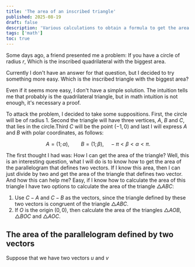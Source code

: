 ```yaml
---
title: 'The area of an inscribed triangle'
published: 2025-08-19
draft: false
description: 'Various calculations to obtain a formula to get the area if an inscribed triangle'
tags: ['math']
toc: true
---
```


Some days ago, a friend presented me a problem: If you have a circle of radius
$r$, Which is the inscribed quadrilateral with the biggest area.

Currently I don't have an answer for that question, but I decided to try
something more easy. Which is the inscribed triangle with the biggest area?

Even if it seems more easy, I don't have a simple solution. The intuition tells
me that probably is the quadrilateral triangle, but in math intuition is not
enough, it's necessary a proof.

To attack the problem, I decided to take some suppositions. First, the circle
will be of radius $1$. Second the triangle will have three vertices, $A$, $B$
and $C$, that lies in the circle.Third $C$ will be the point $(-1,0)$ and last
I will express $A$ and $B$ with polar coordinates, as follows:

$$
  A = (1; \alpha),
  \qquad
  B = (1; \beta),
  \quad
  -\pi < \beta < \alpha < \pi.
$$

The first thought I had was: How I can get the area of the triangle? Well, this
is an interesting question, what I will do is to know how to get the area of
the parallelogram that defines two vectors. If I know this area, then I can
just divide by two and get the area of the triangle that defines two vector.
And how this can help me? Easy, if I know how to calculate the area of this
triangle I have two options to calculate the area of the triangle $\triangle
ABC$:

1. Use $C-A$ and $C-B$ as the vectors, since the triangle defined by these two
   vectors is congruent of the triangle $\triangle ABC$.
2. If $O$ is the origin $(0,0)$, then calculate the area of the triangles
   $\triangle AOB$, $\triangle BOC$ and $\triangle AOC$.

## The area of the parallelogram defined by two vectors

Suppose that we have two vectors $u$ and $v$
